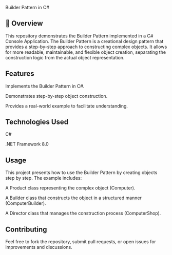 Builder Pattern in C#

## 📌 Overview


This repository demonstrates the Builder Pattern implemented in a C# Console Application. The Builder Pattern is a creational design pattern that provides a step-by-step approach to constructing complex objects. It allows for more readable, maintainable, and flexible object creation, separating the construction logic from the actual object representation.

## Features

Implements the Builder Pattern in C#.

Demonstrates step-by-step object construction.

Provides a real-world example to facilitate understanding.

## Technologies Used

C#

.NET Framework 8.0

## Usage

This project presents how to use the Builder Pattern by creating objects step by step. The example includes:

A Product class representing the complex object (Computer).

A Builder class that constructs the object in a structured manner (ComputerBuilder).

A Director class that manages the construction process (ComputerShop).

## Contributing

Feel free to fork the repository, submit pull requests, or open issues for improvements and discussions.
